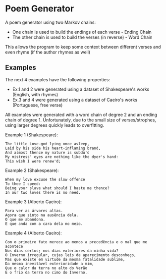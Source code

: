 Poem Generator
==============

A poem generator using two Markov chains:
* One chain is used to build the endings of each verse - Ending Chain
* The other chain is used to build the verses (in reverse) - Word Chain

This allows the program to keep some context between different verses and
even rhyme (if the author rhymes as well)

Examples
--------

The next 4 examples have the following properties:
* Ex.1 and 2 were generated using a dataset of Shakespeare's works (English, with rhymes)
* Ex.3 and 4 were generated using a dataset of Caeiro's works (Portuguese, free verse)

All examples were generated with a word chain of degree 2 and an ending chain of degree 1.
Unfortunately, due to the small size of verses/strophes, using larger degrees quickly leads
to overfitting.

Example 1 (Shakespeare):

    The little Love-god lying once asleep,
    Laid by his side his heart-inflaming brand,
    And almost thence my nature is subdu'd
    My mistress' eyes are nothing like the dyer's hand:
    This wish I were renew'd;
    
Example 2 (Shakespeare):
    
    When my love excuse the slow offence
    To thee I speed:
    Being your slave what should I haste me thence?
    In our two loves there is no need.
    
Example 3 (Alberto Caeiro):
    
    Para ver as árvores altas.
    Agora que sinto na ausência dela.
    O que me abandona.
    E que anda com a cara dela no meio.
    
Example 4 (Alberto Caeiro):

    Com o primeiro fato merece ao menos a precedência e o mal que me acontece
    Nos dias certos; nos dias exteriores da minha vida?
    O Inverno irregular, cujas leis de aparecimento desconheço,
    Mas que existe em virtude da mesma fatalidade sublime,
    Da mesma inevitável exterioridade a mim,
    Que o calor da terra no alto do Verão
    E o frio da terra no cimo do Inverno.
